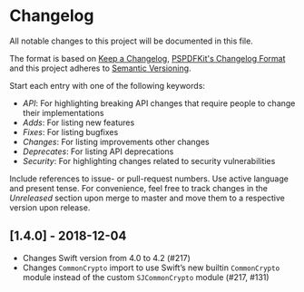 # Changelog

All notable changes to this project will be documented in this file.

The format is based on [Keep a Changelog](https://keepachangelog.com/en/1.0.0/),
[PSPDFKit's Changelog Format](https://pspdfkit.com/blog/2018/the-challenges-of-changelogs/)
and this project adheres to [Semantic Versioning](https://semver.org/spec/v2.0.0.html).

Start each entry with one of the following keywords: 

- *API*: For highlighting breaking API changes that require people to change their implementations
- *Adds*: For listing new features
- *Fixes*: For listing bugfixes
- *Changes*: For listing improvements other changes
- *Deprecates*: For listing API deprecations
- *Security*: For highlighting changes related to security vulnerabilities

Include references to issue- or pull-request numbers.
Use active language and present tense.
For convenience, feel free to track changes in the *Unreleased* section upon
merge to master and move them to a respective version upon release.

## [1.4.0] - 2018-12-04

- Changes Swift version from 4.0 to 4.2 (#217)
- Changes `CommonCrypto` import to use Swift’s new builtin `CommonCrypto` module instead of the custom `SJCommonCrypto` module (#217, #131)
